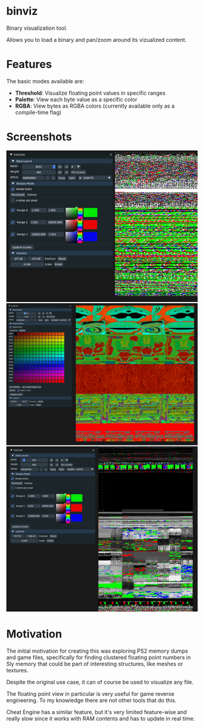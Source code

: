 # binviz
Binary visualization tool.

Allows you to load a binary and pan/zoom around its vizualized content.

# Features
The basic modes available are:

* **Threshold**: Visualize floating point values in specific ranges
* **Palette**: View each byte value as a specific color
* **RGBA**: View bytes as RGBA colors (currently available only as a compile-time flag)

# Screenshots
![](screenshots/1.png?raw=true "")
![](screenshots/2.png?raw=true "")
![](screenshots/3.png?raw=true "")

# Motivation
The initial motivation for creating this was exploring PS2 memory dumps and game files, specifically for finding clustered floating point numbers in Sly memory that could be part of interesting structures, like meshes or textures.

Despite the original use case, it can of course be used to visualize any file.

The floating point view in particular is very useful for game reverse engineering. To my knowledge there are not other tools that do this.

Cheat Engine has a similar feature, but it's very limited feature-wise and really slow since it works with RAM contents and has to update in real time.
